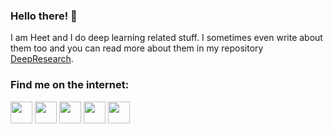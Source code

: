 ### Hello there! 👋

I am Heet and I do deep learning related stuff. I sometimes even write about them too and you can read more about them in my repository [DeepResearch](https://github.com/Hsankesara/DeepResearch). 

### Find me on the internet:

[<img src="http://i.imgur.com/0o48UoR.png" width="35">](https://github.com/Hsankesara/)             [<img src="https://i.imgur.com/0IdggSZ.png" width="35">](https://www.linkedin.com/in/heet-sankesara-72383a152/)             [<img src="http://i.imgur.com/tXSoThF.png" width="35">](https://twitter.com/TheSankesara)               [<img src="https://loading.io/s/icon/vzeour.svg" width="35">](https://www.kaggle.com/hsankesara)                [<img src="https://image.flaticon.com/icons/svg/2111/2111505.svg" width="35">](https://medium.com/@heetsankesara3)
